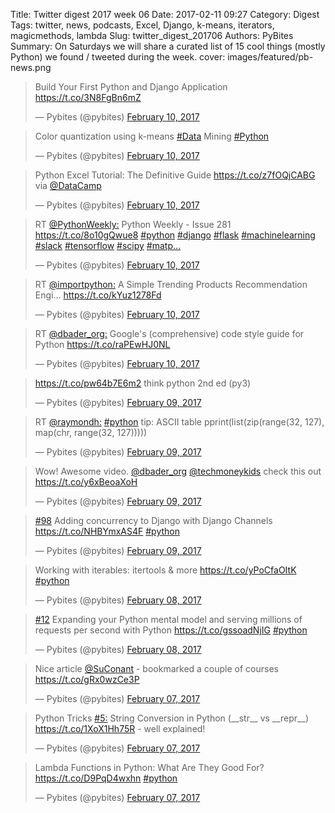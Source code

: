 Title: Twitter digest 2017 week 06
Date: 2017-02-11 09:27
Category: Digest
Tags: twitter, news, podcasts, Excel, Django, k-means, iterators, magicmethods, lambda
Slug: twitter_digest_201706
Authors: PyBites
Summary: On Saturdays we will share a curated list of 15 cool things (mostly Python) we found / tweeted during the week. 
cover: images/featured/pb-news.png

<blockquote class="twitter-tweet"><p>Build Your First Python and Django Application <a href="https://t.co/3N8FgBn6mZ" title="https://t.co/3N8FgBn6mZ" target="_blank">https://t.co/3N8FgBn6mZ</a></p>— Pybites (@pybites) <a href="https://twitter.com/pybites/status/830181106326654976" data-datetime="2017-02-10T22:26:14+00:00">February 10, 2017</a></blockquote>

<blockquote class="twitter-tweet"><p>Color quantization using k-means  <a href="https://twitter.com/search/#Data" target="_blank">#Data</a> Mining <a href="https://twitter.com/search/#Python" target="_blank">#Python</a></p>— Pybites (@pybites) <a href="https://twitter.com/pybites/status/830180688146157570" data-datetime="2017-02-10T22:24:34+00:00">February 10, 2017</a></blockquote>

<blockquote class="twitter-tweet"><p>Python Excel Tutorial: The Definitive Guide <a href="https://t.co/z7fOQjCABG" title="https://t.co/z7fOQjCABG" target="_blank">https://t.co/z7fOQjCABG</a> via <a href="https://twitter.com/@DataCamp" target="_blank">@DataCamp</a></p>— Pybites (@pybites) <a href="https://twitter.com/pybites/status/830180426228625410" data-datetime="2017-02-10T22:23:32+00:00">February 10, 2017</a></blockquote>

<blockquote class="twitter-tweet"><p>RT <a href="https://twitter.com/@PythonWeekly:" target="_blank">@PythonWeekly:</a> Python Weekly - Issue 281 <a href="https://t.co/8o10gQwue8" title="https://t.co/8o10gQwue8" target="_blank">https://t.co/8o10gQwue8</a> <a href="https://twitter.com/search/#python" target="_blank">#python</a> <a href="https://twitter.com/search/#django" target="_blank">#django</a> <a href="https://twitter.com/search/#flask" target="_blank">#flask</a> <a href="https://twitter.com/search/#machinelearning" target="_blank">#machinelearning</a> <a href="https://twitter.com/search/#slack" target="_blank">#slack</a> <a href="https://twitter.com/search/#tensorflow" target="_blank">#tensorflow</a> <a href="https://twitter.com/search/#scipy" target="_blank">#scipy</a> <a href="https://twitter.com/search/#matp…" target="_blank">#matp…</a></p>— Pybites (@pybites) <a href="https://twitter.com/pybites/status/829925695937581056" data-datetime="2017-02-10T05:31:19+00:00">February 10, 2017</a></blockquote>

<blockquote class="twitter-tweet"><p>RT <a href="https://twitter.com/@importpython:" target="_blank">@importpython:</a> A Simple Trending Products Recommendation Engi... <a href="https://t.co/kYuz1278Fd" title="https://t.co/kYuz1278Fd" target="_blank">https://t.co/kYuz1278Fd</a></p>— Pybites (@pybites) <a href="https://twitter.com/pybites/status/829924850516889600" data-datetime="2017-02-10T05:27:58+00:00">February 10, 2017</a></blockquote>

<blockquote class="twitter-tweet"><p>RT <a href="https://twitter.com/@dbader_org:" target="_blank">@dbader_org:</a> Google's (comprehensive) code style guide for Python <a href="https://t.co/raPEwHJ0NL" title="https://t.co/raPEwHJ0NL" target="_blank">https://t.co/raPEwHJ0NL</a></p>— Pybites (@pybites) <a href="https://twitter.com/pybites/status/829924706903994370" data-datetime="2017-02-10T05:27:24+00:00">February 10, 2017</a></blockquote>

<blockquote class="twitter-tweet"><p><a href="https://t.co/pw64b7E6m2" title="https://t.co/pw64b7E6m2" target="_blank">https://t.co/pw64b7E6m2</a> think python 2nd ed (py3)</p>— Pybites (@pybites) <a href="https://twitter.com/pybites/status/829819539122688002" data-datetime="2017-02-09T22:29:30+00:00">February 09, 2017</a></blockquote>

<blockquote class="twitter-tweet"><p>RT <a href="https://twitter.com/@raymondh:" target="_blank">@raymondh:</a> <a href="https://twitter.com/search/#python" target="_blank">#python</a> tip:  ASCII table
pprint(list(zip(range(32, 127), map(chr, range(32, 127)))))</p>— Pybites (@pybites) <a href="https://twitter.com/pybites/status/829622429647503360" data-datetime="2017-02-09T09:26:15+00:00">February 09, 2017</a></blockquote>

<blockquote class="twitter-tweet"><p>Wow! Awesome video. <a href="https://twitter.com/@dbader_org" target="_blank">@dbader_org</a> <a href="https://twitter.com/@techmoneykids" target="_blank">@techmoneykids</a> check this out <a href="https://t.co/y6xBeoaXoH" title="https://t.co/y6xBeoaXoH" target="_blank">https://t.co/y6xBeoaXoH</a></p>— Pybites (@pybites) <a href="https://twitter.com/pybites/status/829622138911019009" data-datetime="2017-02-09T09:25:06+00:00">February 09, 2017</a></blockquote>

<blockquote class="twitter-tweet"><p><a href="https://twitter.com/search/#98" target="_blank">#98</a> Adding concurrency to Django with Django Channels <a href="https://t.co/NHBYmxAS4F" title="https://t.co/NHBYmxAS4F" target="_blank">https://t.co/NHBYmxAS4F</a> <a href="https://twitter.com/search/#python" target="_blank">#python</a></p>— Pybites (@pybites) <a href="https://twitter.com/pybites/status/829615853989568512" data-datetime="2017-02-09T09:00:07+00:00">February 09, 2017</a></blockquote>

<blockquote class="twitter-tweet"><p>Working with iterables: itertools &amp; more <a href="https://t.co/yPoCfaOItK" title="https://t.co/yPoCfaOItK" target="_blank">https://t.co/yPoCfaOItK</a> <a href="https://twitter.com/search/#python" target="_blank">#python</a></p>— Pybites (@pybites) <a href="https://twitter.com/pybites/status/829253522822668288" data-datetime="2017-02-08T09:00:21+00:00">February 08, 2017</a></blockquote>

<blockquote class="twitter-tweet"><p><a href="https://twitter.com/search/#12" target="_blank">#12</a> Expanding your Python mental model and serving millions of requests per second with Python <a href="https://t.co/gssoadNjIG" title="https://t.co/gssoadNjIG" target="_blank">https://t.co/gssoadNjIG</a> <a href="https://twitter.com/search/#python" target="_blank">#python</a></p>— Pybites (@pybites) <a href="https://twitter.com/pybites/status/829253486713962497" data-datetime="2017-02-08T09:00:12+00:00">February 08, 2017</a></blockquote>

<blockquote class="twitter-tweet"><p>Nice article <a href="https://twitter.com/@SuConant" target="_blank">@SuConant</a> - bookmarked a couple of courses <a href="https://t.co/gRx0wzCe3P" title="https://t.co/gRx0wzCe3P" target="_blank">https://t.co/gRx0wzCe3P</a></p>— Pybites (@pybites) <a href="https://twitter.com/pybites/status/829072065512734720" data-datetime="2017-02-07T20:59:18+00:00">February 07, 2017</a></blockquote>

<blockquote class="twitter-tweet"><p>Python Tricks <a href="https://twitter.com/search/#5:" target="_blank">#5:</a> String Conversion in Python (__str__ vs __repr__) <a href="https://t.co/1XoX1Hh75R" title="https://t.co/1XoX1Hh75R" target="_blank">https://t.co/1XoX1Hh75R</a> - well explained!</p>— Pybites (@pybites) <a href="https://twitter.com/pybites/status/829013385547227137" data-datetime="2017-02-07T17:06:08+00:00">February 07, 2017</a></blockquote>

<blockquote class="twitter-tweet"><p>Lambda Functions in Python: What Are They Good For? <a href="https://t.co/D9PqD4wxhn" title="https://t.co/D9PqD4wxhn" target="_blank">https://t.co/D9PqD4wxhn</a> <a href="https://twitter.com/search/#python" target="_blank">#python</a></p>— Pybites (@pybites) <a href="https://twitter.com/pybites/status/828891098332356613" data-datetime="2017-02-07T09:00:12+00:00">February 07, 2017</a></blockquote>

